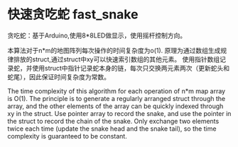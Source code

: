 # 快速贪吃蛇 fast_snake

贪吃蛇：基于Arduino,使用8*8LED做显示，使用摇杆控制方向。

本算法对于n*m的地图阵列每次操作的时间复杂度为o(1).
原理为通过数组生成规律排放的struct,通过struct中xy可以快速索引数组的其他元素。
使用指针数组记录蛇，并使用struct中指针记录蛇本身的链，每次只交换两元素两次（更新蛇头和蛇尾），因此保证时间复杂度为常数。

The time complexity of this algorithm for each operation of n*m map array is O(1).
The principle is to generate a regularly arranged struct through the array, and the other elements of the array can be quickly indexed through xy in the struct.
Use pointer array to record the snake, and use the pointer in the struct to record the chain of the snake.
Only exchange two elements twice each time (update the snake head and the snake tail), so the time complexity is guaranteed to be constant.
